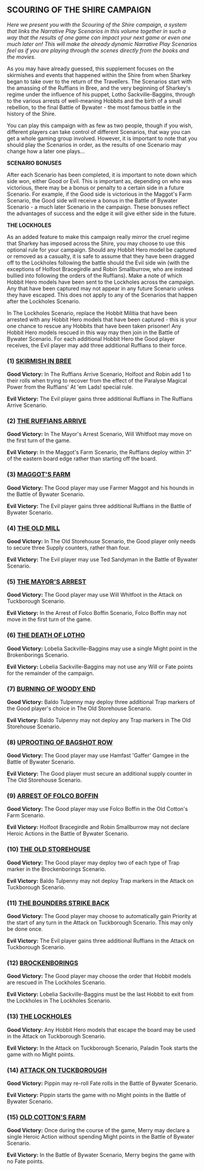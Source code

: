 ﻿## SCOURING OF THE SHIRE CAMPAIGN

*Here we present you with the Scouring of the Shire campaign, a system that links the Narrative Play Scenarios in this volume together in such a way that the results of one game can impact your next game or even one much later on! This will make the already dynamic Narrative Play Scenarios feel as if you are playing through the scenes directly from the books and the movies.*

As you may have already guessed, this supplement focuses on the skirmishes and events that happened within the Shire from when Sharkey began to take over to the return of the Travellers. The Scenarios start with the amassing of the Ruffians in Bree, and the very beginning of Sharkey's regime under the influence of his puppet, Lotho Sackville-Baggins, through to the various arrests of well-meaning Hobbits and the birth of a small rebellion, to the final Battle of Bywater - the most famous battle in the history of the Shire.

You can play this campaign with as few as two people, though if you wish, different players can take control of different Scenarios, that way you can get a whole gaming group involved. However, it is important to note that you should play the Scenarios in order, as the results of one Scenario may change how a later one plays...

**SCENARIO BONUSES**

After each Scenario has been completed, it is important to note down which side won, either Good or Evil. This is important as, depending on who was victorious, there may be a bonus or penalty to a certain side in a future Scenario. For example, if the Good side is victorious in the Maggot's Farm Scenario, the Good side will receive a bonus in the Battle of Bywater Scenario - a much later Scenario in the campaign. These bonuses reflect the advantages of success and the edge it will give either side in the future.

**THE LOCKHOLES**

As an added feature to make this campaign really mirror the cruel regime that Sharkey has imposed across the Shire, you may choose to use this optional rule for your campaign. Should any Hobbit Hero model be captured or removed as a casualty, it is safe to assume that they have been dragged off to the Lockholes following the battle should the Evil side win (with the exceptions of Holfoot Bracegirdle and Robin Smallburrow, who are instead bullied into following the orders of the Ruffians). Make a note of which Hobbit Hero models have been sent to the Lockholes across the campaign. Any that have been captured may not appear in any future Scenario unless they have escaped. This does not apply to any of the Scenarios that happen after the Lockholes Scenario.

In The Lockholes Scenario, replace the Hobbit Militia that have been arrested with any Hobbit Hero models that have been captured - this is your one chance to rescue any Hobbits that have been taken prisoner! Any Hobbit Hero models rescued in this way may then join in the Battle of Bywater Scenario. For each additional Hobbit Hero the Good player receives, the Evil player may add three additional Ruffians to their force.

### (1) [SKIRMISH IN BREE](../scenarios/scouring_of_the_shire.md#skirmish-in-bree)

**Good Victory:** In The Ruffians Arrive Scenario, Holfoot and Robin add 1 to their rolls when trying to recover from the effect of the Paralyse Magical Power from the Ruffians' At 'em Lads! special rule.

**Evil Victory:** The Evil player gains three additional Ruffians in The Ruffians Arrive Scenario.

### (2) [THE RUFFIANS ARRIVE](../scenarios/scouring_of_the_shire.md#the-ruffians-arrive)

**Good Victory:** In The Mayor's Arrest Scenario, Will Whitfoot may move on the first turn of the game.

**Evil Victory:** In the Maggot's Farm Scenario, the Ruffians deploy within 3" of the eastern board edge rather than starting off the board.

### (3) [MAGGOT'S FARM](../scenarios/scouring_of_the_shire.md#maggots-farm)

**Good Victory:** The Good player may use Farmer Maggot and his hounds in the Battle of Bywater Scenario.

**Evil Victory:** The Evil player gains three additional Ruffians in the Battle of Bywater Scenario.

### (4) [THE OLD MILL](../scenarios/scouring_of_the_shire.md#the-old-mill)

**Good Victory:** In The Old Storehouse Scenario, the Good player only needs to secure three Supply counters, rather than four.

**Evil Victory:** The Evil player may use Ted Sandyman in the Battle of Bywater Scenario.

### (5) [THE MAYOR'S ARREST](../scenarios/scouring_of_the_shire.md#the-mayors-arrest)

**Good Victory:** The Good player may use Will Whitfoot in the Attack on Tuckborough Scenario.

**Evil Victory:** In the Arrest of Folco Boffin Scenario, Folco Boffin may not move in the first turn of the game.

### (6) [THE DEATH OF LOTHO](../scenarios/scouring_of_the_shire.md#the-death-of-lotho)

**Good Victory:** Lobelia Sackville-Baggins may use a single Might point in the Brokenborings Scenario.

**Evil Victory:** Lobelia Sackville-Baggins may not use any Will or Fate points for the remainder of the campaign.

### (7) [BURNING OF WOODY END](../scenarios/scouring_of_the_shire.md#burning-of-woody-end)

**Good Victory:** Baldo Tulpenny may deploy three additional Trap markers of the Good player's choice in The Old Storehouse Scenario.

**Evil Victory:** Baldo Tulpenny may not deploy any Trap markers in The Old Storehouse Scenario.

### (8) [UPROOTING OF BAGSHOT ROW](../scenarios/scouring_of_the_shire.md#uprooting-of-bagshot-row)

**Good Victory:** The Good player may use Hamfast 'Gaffer' Gamgee in the Battle of Bywater Scenario.

**Evil Victory:** The Good player must secure an additional supply counter in The Old Storehouse Scenario.

### (9) [ARREST OF FOLCO BOFFIN](../scenarios/scouring_of_the_shire.md#arrest-of-folco-boffin)

**Good Victory:** The Good player may use Folco Boffin in the Old Cotton's Farm Scenario.

**Evil Victory:** Holfoot Bracegirdle and Robin Smallburrow may not declare Heroic Actions in the Battle of Bywater Scenario.

### (10) [THE OLD STOREHOUSE](../scenarios/scouring_of_the_shire.md#the-old-storehouse)

**Good Victory:** The Good player may deploy two of each type of Trap marker in the Brockenborings Scenario.

**Evil Victory:** Baldo Tulpenny may not deploy Trap markers in the Attack on Tuckborough Scenario.

### (11) [THE BOUNDERS STRIKE BACK](../scenarios/scouring_of_the_shire.md#the-bounders-strike-back)

**Good Victory:** The Good player may choose to automatically gain Priority at the start of any turn in the Attack on Tuckborough Scenario. This may only be done once.

**Evil Victory:** The Evil player gains three additional Ruffians in the Attack on Tuckborough Scenario.

### (12) [BROCKENBORINGS](../scenarios/scouring_of_the_shire.md#brockenborings)

**Good Victory:** The Good player may choose the order that Hobbit models are rescued in The Lockholes Scenario.

**Evil Victory:** Lobelia Sackville-Baggins must be the last Hobbit to exit from the Lockholes in The Lockholes Scenario.

### (13) [THE LOCKHOLES](../scenarios/scouring_of_the_shire.md#the-lockholes)

**Good Victory:** Any Hobbit Hero models that escape the board may be used in the Attack on Tuckborough Scenario.

**Evil Victory:** In the Attack on Tuckborough Scenario, Paladin Took starts the game with no Might points.

### (14) [ATTACK ON TUCKBOROUGH](../scenarios/scouring_of_the_shire.md#attack-on-tuckborough)

**Good Victory:** Pippin may re-roll Fate rolls in the Battle of Bywater Scenario.

**Evil Victory:** Pippin starts the game with no Might points in the Battle of Bywater Scenario.

### (15) [OLD COTTON'S FARM](../scenarios/scouring_of_the_shire.md#old-cottons-farm)

**Good Victory:** Once during the course of the game, Merry may declare a single Heroic Action without spending Might points in the Battle of Bywater Scenario.

**Evil Victory:** In the Battle of Bywater Scenario, Merry begins the game with no Fate points.
